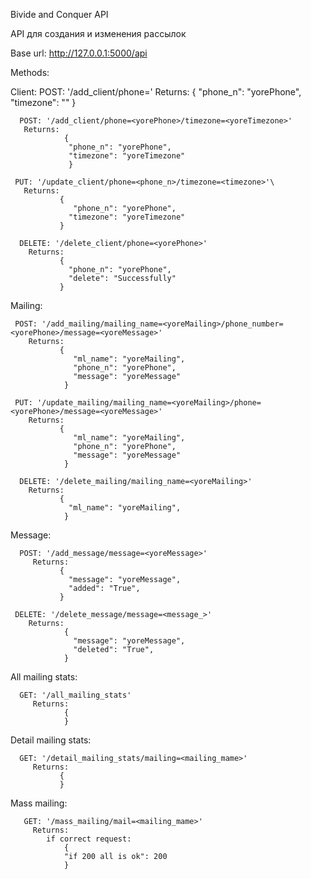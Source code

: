 Вivide and Сonquer API

API для создания и изменения рассылок

Base url: http://127.0.0.1:5000/api

Methods:
  
   Client:
      POST: '/add_client/phone=<yorePhone>'
        Returns:
                {
                  "phone_n": "yorePhone",
                  "timezone": ""
                }
  
      POST: '/add_client/phone=<yorePhone>/timezone=<yoreTimezone>'
       Returns:
                {
                 "phone_n": "yorePhone",
                 "timezone": "yoreTimezone"
                 }
  
     PUT: '/update_client/phone=<phone_n>/timezone=<timezone>'\
       Returns:
               {
                  "phone_n": "yorePhone",
                 "timezone": "yoreTimezone"
               }
  
      DELETE: '/delete_client/phone=<yorePhone>'
        Returns:
               {
                 "phone_n": "yorePhone",
                 "delete": "Successfully"
               }
  
  Mailing:
  
     POST: '/add_mailing/mailing_name=<yoreMailing>/phone_number=<yorePhone>/message=<yoreMessage>'
        Returns:
               {
                  "ml_name": "yoreMailing", 
                  "phone_n": "yorePhone", 
                  "message": "yoreMessage"
                }
  
     PUT: '/update_mailing/mailing_name=<yoreMailing>/phone=<yorePhone>/message=<yoreMessage>'
        Returns:
               {
                  "ml_name": "yoreMailing", 
                  "phone_n": "yorePhone", 
                  "message": "yoreMessage"
                }
  
      DELETE: '/delete_mailing/mailing_name=<yoreMailing>'
        Returns:
               {
                 "ml_name": "yoreMailing", 
                }
  
   Message:
   
      POST: '/add_message/message=<yoreMessage>'
         Returns:
               {
                 "message": "yoreMessage", 
                 "added": "True", 
               }
  
     DELETE: '/delete_message/message=<message_>'
        Returns:
                {
                  "message": "yoreMessage", 
                  "deleted": "True", 
                }
  
   All mailing stats:
   
      GET: '/all_mailing_stats'
         Returns:
                {
                }

   Detail mailing stats:
   
      GET: '/detail_mailing_stats/mailing=<mailing_mame>'
         Returns:
               {
               }
   Mass mailing:
   
       GET: '/mass_mailing/mail=<mailing_mame>'
         Returns:
            if correct request:
                {
                "if 200 all is ok": 200
                }
